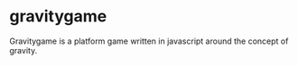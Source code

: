 gravitygame
===========

Gravitygame is a platform game written in javascript around the concept of gravity.

